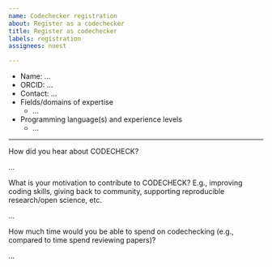 ```yaml
---
name: Codechecker registration
about: Register as a codechecker
title: Register as codechecker
labels: registration
assignees: nuest

---
```


<!-- Thank you for becoming a codechecker! These HTML commments will not render in the issue, but you can delete them once you've read them if you prefer! -->

- Name: ...
- ORCID: ... <!-- needed for the checks, and we hope this will have updated contact information in the future -->
- <!-- optional, if not available on ORCID page, e.g., institutional or personal website -->Contact: ...
- Fields/domains of expertise
  - ...
- Programming language(s) and experience levels
  - ... <!-- e.g. R (intermediate), nomic data analysis with MatLab, spatial data analysis with Python (basic),  -->

<!-- Your domains and programming languages are mostly as a rough guide, because the instructions provided by authors should allow _anyone_ to codecheck a workflow! However, we must acknowledge that a CODECHECK can be conducted more efficiently if there is some familiarity with the used tools. -->

------

<!-- Extra information, completely optional, but interesting for us to know: -->

How did you hear about CODECHECK?

...

What is your motivation to contribute to CODECHECK? E.g., improving coding skills, giving back to community, supporting reproducible research/open science, etc.

...

How much time would you be able to spend on codechecking (e.g., compared to time spend reviewing papers)?

...
